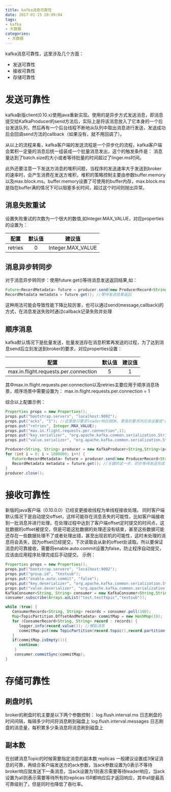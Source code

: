 ```yaml
---
title: kafka消息可靠性
date: 2017-01-15 20:09:04
tags: 
- kafka
- 大数据
categories:
 - 大数据
---
```



kafka消息可靠性，这里涉及几个方面：

- 发送可靠性
- 接收可靠性
- 存储可靠性

# 发送可靠性

kafka新版client(0.10.x)使用java重新实现。使用的是异步方式发送消息，即消息提交给KafkaProducer的send方法后，实际上是将该消息放入了它本身的一个后台发送队列，然后再有一个后台线程不断地从队列中取出消息进行发送，发送成功后会回调send方法的callback（如果没有，就不用回调了）。

从以上的流程来看，kafka客户端的发送流程是一个异步化的流程，kafka客户端会累积一定量的消息后统一组装成一个批量消息发出，这个的触发条件是： 消息量达到了batch.size的大小或者等待批量的时间超过了linger.ms时间。

此外还要注意一下发送方消息的堆积问题，当程序的发送速率大于发送到broker的速率时，会产生消费在发送方堆积，堆积的策略控制主要由参数buffer.memory 以及max.block.ms。buffer.memory设置了可使用的buffer内存，max.block.ms是指在buffer满的情况下可以阻塞多长时间，超过这个时间则抛出异常。

## 消息失败重试

设置失败重试的次数为一个很大的数值,如Integer.MAX_VALUE，对应properties的设置为：

| 配置        | 默认值   | 建议值  | 
| :--------: |:--------:| :-----:| 
| retries	 | 0	    | Integer.MAX_VALUE |

## 消息异步转同步

对于消息异步转同步：使用future.get()等待消息发送返回结果,如：
```java
Future<RecordMetadata> future = producer.send(new ProducerRecord<String, String>("test.testTopic", "key","value"));
RecordMetadata metadata = future.get(); //等待发送结果返回
```
这种用法可能会导致性能下降比较厉害，也可以通过send(message,callback)的方式，在消息发送失败时通过callback记录失败并处理

## 顺序消息
kafka默认情况下是批量发送，批量发送存在消息积累再发送的过程，为了达到消息send后立刻发送到broker的要求，对应properties设置：

| 配置        | 默认值   | 建议值  | 
| :--------: |:--------:| :-----:| 
| max.in.flight.requests.per.connection	 | 5	    | 1 |

其中max.in.flight.requests.per.connection以及retries主要应用于顺序消息场景，顺序场景中需要设置为：
max.in.flight.requests.per.connection = 1

<!--more-->

综合以上配置示例：
```java
Properties props = new Properties();
props.put("bootstrap.servers", "localhost:9092");
props.put("acks", "1"); //这里是只要求leader响应就OK，更高的要求则应该设置成"all"
props.put("retries", Integer.MAX_VALUE);
props.put("max.in.flight.requests.per.connection",1);
props.put("key.serializer", "org.apache.kafka.common.serialization.StringSerializer"); //这里是key的序列化类
props.put("value.serializer", "org.apache.kafka.common.serialization.StringSerializer");//这里是value的序列化类

Producer<String, String> producer = new KafkaProducer<String,String>(props);
for (int i = 0; i < 1000000; i++) {
   Future<RecordMetadata> future = producer.send(new ProducerRecord<String, String>("test.testTopic","key","value"));
   RecordMetadata metadata = future.get(); //关键的这一步，同步等待发送完成
}
producer.close();
```

# 接收可靠性

新版的java客户端（0.10.0.0）已经变更接收线程为单线程接收处理。
同时客户端默认情况下是自动提交offset，这样可能存在消息丢失的可能性，比如客户端接收到一批消息并进行处理，在处理过程中达到了客户端offset定时提交的时间点，这批数据的offset被提交，但是可能这批数据的处理还没有结束，甚至这些数据可能还存在一些数据处理不了或者处理出错，甚至出现宕机的可能性，这时未处理的消息将会丢失，因为offset已经提交，下次读取会从新的offset处读取。所以要保证消息的可靠接收，需要将enable.auto.commit设置为false，防止程序自动提交，应该由应用程序处理完成后手动提交。
示例：
```java
Properties props = new Properties();
props.put("bootstrap.servers", "localhost:9092");
props.put("group.id", "testsub");
props.put("enable.auto.commit", "false");
props.put("key.deserializer", "org.apache.kafka.common.serialization.StringDeserializer");
props.put("value.deserializer", "org.apache.kafka.common.serialization.StringDeserializer");
KafkaConsumer<String, String> consumer = new KafkaConsumer<String,String>(props);
consumer.subscribe(Arrays.asList("test.testTopic","testsub"));

while (true) {
   ConsumerRecords<String, String> records = consumer.poll(100);
   Map<TopicPartition,OffsetAndMetadata> commitMap = new HashMap(10);
   for (ConsumerRecord<String, String> record : records) {
      logger.info(record.value()); //模拟消息
      commitMap.put(new TopicPartition(record.topic(),record.partition()),new OffsetAndMetadata(record.offset()+1));
   }
   if(commitMap.isEmpty()){
      continue;
    }
    consumer.commitSync(commitMap);
}
```

# 存储可靠性

## 刷盘时机
broker的刷盘时机主要是以下两个参数控制：
log.flush.interval.ms                  日志刷盘的时间间隔，每隔多少时间将消息刷到磁盘上
log.flush.interval.messages      日志刷盘的消息量，每积累多少条消息将消息刷到磁盘上
     
## 副本数
在创建消息Topic的时候需要指定消息的副本数  replicas
一般建议设置成3保证消息的可靠，再结合客户端发送方的ack参数，当ack参数设置为0表示不等待broker响应就发送下一条消息，当ack设置为1则表示需要等待leader响应，当ack设置为all则表示需要等待所有的replicas ISR都响应后才返回响应，其中all是最高可靠级别了，但是同时也降低了吞吐率。    


